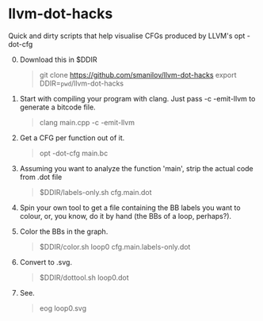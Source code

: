 # llvm-dot-hacks
Quick and dirty scripts that help visualise CFGs produced by LLVM's opt -dot-cfg

0. Download this in $DDIR

    > git clone https://github.com/smanilov/llvm-dot-hacks
    > export DDIR=`pwd`/llvm-dot-hacks

1. Start with compiling your program with clang. Just pass -c -emit-llvm to generate a bitcode file.

    > clang main.cpp -c -emit-llvm
    
2. Get a CFG per function out of it.

    > opt -dot-cfg main.bc
    
3. Assuming you want to analyze the function 'main', strip the actual code from .dot file

    > $DDIR/labels-only.sh cfg.main.dot
    
4. Spin your own tool to get a file containing the BB labels you want to colour, or, you know, do it by hand (the BBs of a loop, perhaps?).
5. Color the BBs in the graph.

    > $DDIR/color.sh loop0 cfg.main.labels-only.dot
    
6. Convert to .svg.

    > $DDIR/dottool.sh loop0.dot

7. See.

    > eog loop0.svg
